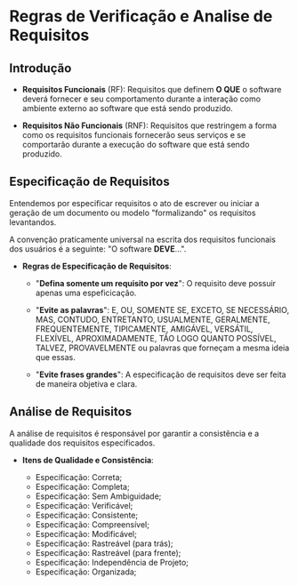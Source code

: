 # Regras de Verificação e Analise de Requisitos

## Introdução

- **Requisitos Funcionais** (RF): Requisitos que definem **O QUE** o software deverá fornecer e seu comportamento durante a interação como ambiente externo ao software que está sendo produzido.

- **Requisitos Não Funcionais** (RNF): Requisitos que restringem a forma como os requisitos funcionais fornecerão seus serviços e se comportarão durante a execução do software que está sendo produzido.

## Especificação de Requisitos

Entendemos por especificar requisitos o ato de escrever ou iniciar a geração de um documento ou modelo "formalizando" os requisitos levantandos.

A convenção praticamente universal na escrita dos requisitos funcionais dos usuários é a seguinte: "O software **DEVE**...".

- **Regras de Especificação de Requisitos**:

    - "**Defina somente um requisito por vez**": O requisito deve possuir apenas uma espeficicação. 

    - "**Evite as palavras**": E, OU, SOMENTE SE, EXCETO, SE NECESSÁRIO, MAS, CONTUDO, ENTRETANTO, USUALMENTE, GERALMENTE, FREQUENTEMENTE, TIPICAMENTE, AMIGÁVEL, VERSÁTIL, FLEXÍVEL, APROXIMADAMENTE, TÃO LOGO QUANTO POSSÍVEL, TALVEZ, PROVAVELMENTE ou palavras que forneçam a mesma ideia que essas.

    - "**Evite frases grandes**": A especificação de requisitos deve ser feita de maneira objetiva e clara.

## Análise de Requisitos

A análise de requisitos é responsável por garantir a consistência e a qualidade dos requisitos especificados.

- **Itens de Qualidade e Consistência**:

    - Especificação: Correta;
    - Especificação: Completa;
    - Especificação: Sem Ambiguidade;
    - Especificação: Verificável;
    - Especificação: Consistente;
    - Especificação: Compreensível;
    - Especificação: Modificável;
    - Especificação: Rastreável (para trás);
    - Especificação: Rastreável (para frente);
    - Especificação: Independência de Projeto;
    - Especificação: Organizada;